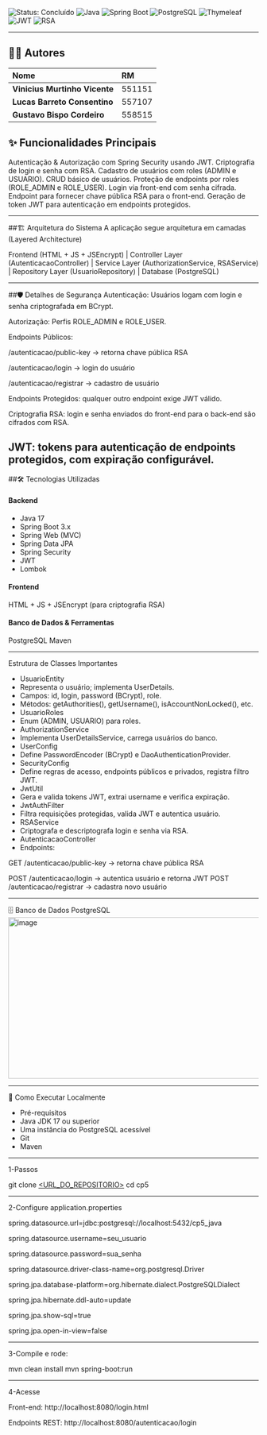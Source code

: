 ![Status: Concluído](https://img.shields.io/badge/status-concluído-green)
![Java](https://img.shields.io/badge/Java-21-blue?logo=openjdk)
![Spring Boot](https://img.shields.io/badge/Spring%20Boot-3.x-green?logo=spring)
![PostgreSQL](https://img.shields.io/badge/PostgreSQL-15-blue?logo=postgresql)
![Thymeleaf](https://img.shields.io/badge/Thymeleaf-Frontend-green?logo=thymeleaf)
![JWT](https://img.shields.io/badge/JWT-Security-yellow)
![RSA](https://img.shields.io/badge/RSA-Criptografia-orange)

---

## 🧑‍💻 Autores

<div align="center">

| Nome | RM |
| :--- | :--- |
| **Vinicius Murtinho Vicente** | 551151 |
| **Lucas Barreto Consentino** | 557107 |
| **Gustavo Bispo Cordeiro** | 558515 |

</div>

## ✨ Funcionalidades Principais

Autenticação & Autorização com Spring Security usando JWT.
Criptografia de login e senha com RSA.
Cadastro de usuários com roles (ADMIN e USUARIO).
CRUD básico de usuários.
Proteção de endpoints por roles (ROLE_ADMIN e ROLE_USER).
Login via front-end com senha cifrada.
Endpoint para fornecer chave pública RSA para o front-end.
Geração de token JWT para autenticação em endpoints protegidos.

---

##🏗️ Arquitetura do Sistema
A aplicação segue arquitetura em camadas (Layered Architecture)

Frontend (HTML + JS + JSEncrypt)
      |
Controller Layer (AutenticacaoController)
      |
Service Layer (AuthorizationService, RSAService)
      |
Repository Layer (UsuarioRepository)
      |
Database (PostgreSQL)

---
##🛡️ Detalhes de Segurança
Autenticação: Usuários logam com login e senha criptografada em BCrypt.

Autorização: Perfis ROLE_ADMIN e ROLE_USER.

Endpoints Públicos:

/autenticacao/public-key → retorna chave pública RSA

/autenticacao/login → login do usuário

/autenticacao/registrar → cadastro de usuário

Endpoints Protegidos: qualquer outro endpoint exige JWT válido.

Criptografia RSA: login e senha enviados do front-end para o back-end são cifrados com RSA.

JWT: tokens para autenticação de endpoints protegidos, com expiração configurável.
---

##🛠️ Tecnologias Utilizadas
#### **Backend**

* Java 17
* Spring Boot 3.x
* Spring Web (MVC)
* Spring Data JPA
* Spring Security
* JWT
* Lombok

#### **Frontend**
HTML + JS + JSEncrypt (para criptografia RSA)

#### **Banco de Dados & Ferramentas**
PostgreSQL
Maven

---
Estrutura de Classes Importantes
* UsuarioEntity
* Representa o usuário; implementa UserDetails.
* Campos: id, login, password (BCrypt), role.
* Métodos: getAuthorities(), getUsername(), isAccountNonLocked(), etc.
* UsuarioRoles
* Enum (ADMIN, USUARIO) para roles.
* AuthorizationService
* Implementa UserDetailsService, carrega usuários do banco.
* UserConfig
* Define PasswordEncoder (BCrypt) e DaoAuthenticationProvider.
* SecurityConfig
* Define regras de acesso, endpoints públicos e privados, registra filtro JWT.
* JwtUtil
* Gera e valida tokens JWT, extrai username e verifica expiração.
* JwtAuthFilter
* Filtra requisições protegidas, valida JWT e autentica usuário.
* RSAService
* Criptografa e descriptografa login e senha via RSA.
* AutenticacaoController
* Endpoints:

GET /autenticacao/public-key → retorna chave pública RSA

POST /autenticacao/login → autentica usuário e retorna JWT
POST /autenticacao/registrar → cadastra novo usuário

---

<div>
  🗄️ Banco de Dados PostgreSQL
  
<img width="984" height="325" alt="image" src="https://github.com/user-attachments/assets/e1d3a43b-d32a-48e8-a032-9c9e0f57272f" />


</div>

---
🚀 Como Executar Localmente

* Pré-requisitos
* Java JDK 17 ou superior
* Uma instância do PostgreSQL acessível
* Git
* Maven
---
1-Passos

  
  git clone [<URL_DO_REPOSITORIO>](https://github.com/VMurtis/cp5-java.git)
  cd cp5

---

2-Configure application.properties

spring.datasource.url=jdbc:postgresql://localhost:5432/cp5_java

spring.datasource.username=seu_usuario

spring.datasource.password=sua_senha

spring.datasource.driver-class-name=org.postgresql.Driver

spring.jpa.database-platform=org.hibernate.dialect.PostgreSQLDialect

spring.jpa.hibernate.ddl-auto=update

spring.jpa.show-sql=true

spring.jpa.open-in-view=false


---
3-Compile e rode:

  mvn clean install
  mvn spring-boot:run

---
4-Acesse

  Front-end: http://localhost:8080/login.html

Endpoints REST: http://localhost:8080/autenticacao/login






